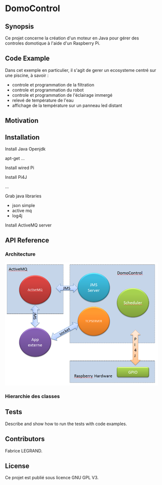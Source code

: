 # DomoControl

  
## Synopsis

Ce projet concerne la création d'un moteur en Java pour gérer des controles domotique à l'aide d'un Raspberry Pi.


## Code Example

Dans cet exemple en particulier, il s'agit de gerer un ecosysteme centré sur une piscine, à savoir :
- controle et programmation de la filtration
- controle et programmation du robot
- controle et programmation de l'éclairage immergé
- relevé de température de l'eau
- affichage de la température sur un panneau led distant

## Motivation



## Installation

Install Java Openjdk

apt-get ...

Install wired Pi

Install Pi4J

...

Grab java libraries
- json simple
- active mq
- log4j

Install ActiveMQ server


## API Reference

### Architecture

![Screenshot](docs/img/archi1.png)

### Hierarchie des classes

## Tests

Describe and show how to run the tests with code examples.

## Contributors

Fabrice LEGRAND. 

## License

Ce projet est publié sous licence GNU GPL V3.
